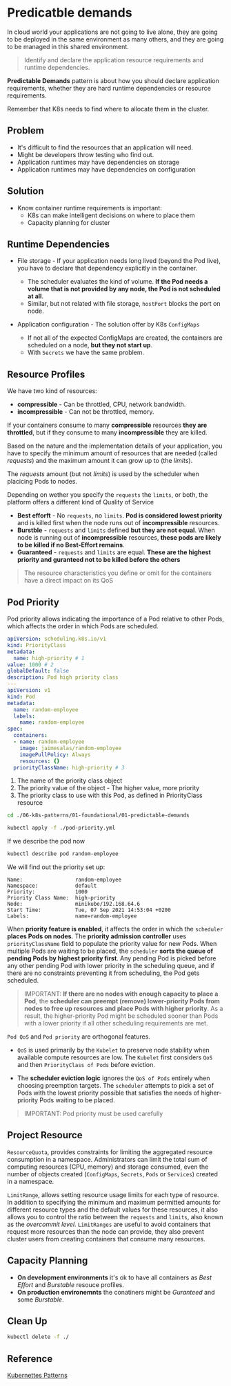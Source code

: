 # Predicatble demands

In cloud world your applications are not going to live alone, they are going to be deployed in the same environment as many others, and they are going to be managed in this shared environment.

> Identify and declare the application resource requirements and runtime dependencies.

**Predictable Demands** pattern is about how you should declare application requirements, whether they are hard runtime dependencies or resource requirements.

Remember that K8s needs to find where to allocate them in the cluster.

## Problem

* It's difficult to find the resources that an application will need.
* Might be developers throw testing who find out.
* Application runtimes may have dependencies on storage 
* Application runtimes may have dependencies on configuration

## Solution

* Know container runtime requirements is important:
    - K8s can make intelligent decisions on where to place them
    - Capacity planning for cluster

## Runtime Dependencies

* File storage - If your application needs long lived (beyond the Pod live), you have to declare that dependency explicitly in the container.
    - The scheduler evaluates the kind of volume. **If the Pod needs a volume that is not provided by any node, the Pod is not scheduled at all**.
    - Similar, but not related with file storage, `hostPort` blocks the port on node.

* Application configuration - The solution offer by K8s `ConfigMaps`
    - If not all of the expected ConfigMaps are created, the containers are scheduled on a node, **but they not start up**.
    - With `Secrets` we have the same problem.

## Resource Profiles

We have two kind of resources:

* **compressible** - Can be throttled, CPU, network bandwidth.
* **incompressible** - Can not be throttled, memory.

If your containers consume to many **compressible** resources **they are throttled**, but if they consume to many **incompressible** they are killed.

Based on the nature and the implementation details of your application, you have to specify the minimum amount of resources that are needed (called *requests*) and the maximum amount it can grow up to (the *limits*).

The *requests* amount (but not *limits*) is used by the scheduler when placicing Pods to nodes. 

Depending on wether you specify the `requests` the `limits`, or both, the platform offers a different kind of Quality of Service

* **Best efforft** - No `requests`, no `limits`. **Pod is considered lowest priority** and is killed first when the node runs out of **incompressible** resources.
* **Burstble** - `requests` and `limits` defined **but they are not equal**. When node is running out of **incompressible** resources, **these pods are likely to be killed if no Best-Effort remains**. 
* **Guaranteed** - `requests` and `limits` are equal. **These are the highest priority and guranteed not to be killed before the others**  

> The resource characteristics you define or omit for the containers have a direct impact on its QoS

## Pod Priority

Pod priority allows indicating the importance of a Pod relative to other Pods, which affects the order in which Pods are scheduled.

```yaml
apiVersion: scheduling.k8s.io/v1
kind: PriorityClass
metadata: 
  name: high-priority # 1
value: 1000 # 2
globalDefault: false
description: Pod high priority class 
---
apiVersion: v1
kind: Pod
metadata:
  name: random-employee
  labels:
    name: random-employee
spec:
  containers:
  - name: random-employee
    image: jaimesalas/random-employee
    imagePullPolicy: Always
    resources: {}
  priorityClassName: high-priority # 3

```

1. The name of the priority class object
2. The priority value of the object - The higher value, more priority
3. The priority class to use with this Pod, as defined in PriorityClass resource

```bash
cd ./06-k8s-patterns/01-foundational/01-predictable-demands
```

```bash
kubectl apply -f ./pod-priority.yml
```

If we describe the pod now

```bash
kubectl describe pod random-employee
```

We will find out the priority set up:

```
Name:                 random-employee
Namespace:            default
Priority:             1000
Priority Class Name:  high-priority
Node:                 minikube/192.168.64.6
Start Time:           Tue, 07 Sep 2021 14:53:04 +0200
Labels:               name=random-employee
```

When **priority feature is enabled**, it affects the order in which the `scheduler` **places Pods on nodes**. The **priority admission controller** uses `priorityClassName` field to populate the priority value for new Pods. When multiple Pods are waiting to be placed, the `scheduler` **sorts the queue of pending Pods by highest priority first**. Any pending Pod is picked before any other pending Pod with lower priority in the scheduling queue, and if there are no constraints preventing it from scheduling, the Pod gets scheduled.

> IMPORTANT: **If there are no nodes with enough capacity to place a Pod**, the **scheduler can preempt (remove) lower-priority Pods from nodes to free up resources and place Pods with higher priority**. As a result, the higher-priority Pod might be scheduled sooner than Pods with a lower priority if all other scheduling requirements are met.

`Pod QoS` and `Pod priority` are orthogonal features. 

* `QoS` is used primarily by the `Kubelet` to preserve node stability when available compute resources are low. The `Kubelet` first considers `QoS` and then `PriorityClass of Pods` before eviction. 

* The **scheduler eviction logic** ignores the `QoS of Pods` entirely when choosing preemption targets. The `scheduler` attempts to pick a set of Pods with the lowest priority possible that satisfies the needs of higher-priority Pods waiting to be placed.

> IMPORTANT: Pod priority must be used carefully

## Project Resource

`ResourceQuota`, provides constraints for limiting the aggregated resource consumption in a namespace. Administrators can limit the total sum of computing resources (CPU, memory) and storage consumed, even the number of objects created (`ConfigMaps`, `Secrets`, `Pods` or `Services`) created in a namespace.

`LimitRange`, allows setting resource usage limits for each type of resource. In addition to specifying the minimum and maximum permitted amounts for different resource types and the default values for these resources, it also allows you to control the ratio between the `requests` and `limits`, also known as the *overcommit level*. `LimitRanges` are useful to avoid containers that request more resources than the node can provide, they also prevent cluster users from creating containers that consume many resources.

## Capacity Planning

* **On development environments** it's ok to have all containers as *Best Effort* and *Burstable* resouce profiles.
* **On production environemnts** the conatiners might be *Guranteed* and some *Burstable*.

## Clean Up

```bash
kubectl delete -f ./
```

## Reference

[Kubernettes Patterns](https://k8spatterns.io/)
